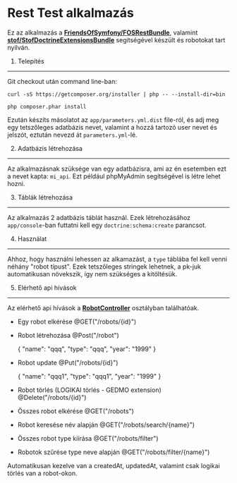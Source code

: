 Rest Test alkalmazás
====================

Ez az alkalmazás a [**FriendsOfSymfony/FOSRestBundle**][2],
valamint [**stof/StofDoctrineExtensionsBundle**][3]  segítségével készült és robotokat
tart nyilván.

1) Telepítés
------------

Git checkout után command line-ban:

    curl -sS https://getcomposer.org/installer | php -- --install-dir=bin

    php composer.phar install

Ezután készíts másolatot az `app/parameters.yml.dist` file-ról, és adj meg egy tetszőleges adatbázis nevet,
valamint a hozzá tartozó user nevet és jelszót, eztután nevezd át `parameters.yml`-lé.

2) Adatbázis létrehozása
------------------------

Az alkalmazásnak szüksége van egy adatbázisra, ami az én esetemben ezt a nevet kapta:
`mi_api`. Ezt például phpMyAdmin segítségével is létre lehet hozni.

3) Táblák létrehozása
---------------------

Az alkalmazás 2 adatbázis táblát használ. Ezek létrehozásához `app/console`-ban futtatni kell egy
`doctrine:schema:create` parancsot.

4) Használat
------------

Ahhoz, hogy használni lehessen az alkamazást, a `type` táblába fel kell venni néhány "robot típust".
Ezek tetszőleges stringek lehetnek, a pk-juk automatikusan növekszik, így nem szükséges a
kitöltésük.

5) Elérhető api hívások
-----------------------

Az elérhető api hívások a [**RobotController**][1] osztályban találhatóak.

 * Egy robot elkérése @GET("/robots/{id}")

 * Robot létrehozása @Post("/robot")

    {
        "name": "qqq",
        "type": "qqq",
        "year": "1999"
    }

 * Robot update @Put("/robots/{id}")

    {
        "name": "qqq1",
        "type": "qqq1",
        "year": "1999"
    }

 * Robot törlés (LOGIKAI törlés - GEDMO extension) @Delete("/robots/{id}")

 * Összes robot elkérése @GET("/robots")

 * Robot keresése név alapján @GET("/robots/search/{name}")

 * Összes robot type kíírása @GET("/robots/filter")

 * Robotok szűrése type neve alapján @GET("/robots/filter/{name}")


Automatikusan kezelve van a createdAt, updatedAt, valamint csak logikai törlés van a robot-okon.


[1]:  https://github.com/MarincsakIstvan/test/blob/master/src/MarincsakIstvan/ApiBundle/Controller/RobotController.php
[2]:  https://github.com/FriendsOfSymfony/FOSRestBundle
[3]:  https://github.com/stof/StofDoctrineExtensionsBundle

